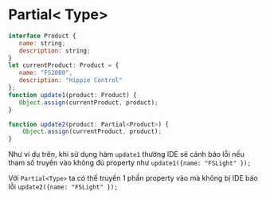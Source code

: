 # Partial< Type>

```javascript
interface Product {
   name: string;
   description: string;
}
let currentProduct: Product = {
   name: "FS2000",
   description: "Hippie Control"
};
function update1(product: Product) {
   Object.assign(currentProduct, product);
}

function update2(product: Partial<Product>) {
    Object.assign(currentProduct, product);
}
```

Như ví dụ trên, khi sử dụng hàm `update1` thường IDE sẽ cảnh báo lỗi nếu tham số truyền vào  không đủ property như
`update1({name: "FSLight" });`

Với `Partial<Type>` ta có thể truyền 1 phần property vào mà không bị IDE báo lỗi 
`update2({name: "FSLight" });`